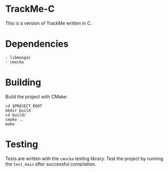 # TrackMe-C
This is a version of TrackMe written in C. 

# Dependencies
    - libmongoc
    - cmocka
# Building
Build the project with CMake:
```
cd $PROJECT_ROOT
mkdir build
cd build/
cmake ..
make
```
# Testing
Tests are written with the `cmocka` testing library.
Test the project by running the `test_main` after successful compilation.
